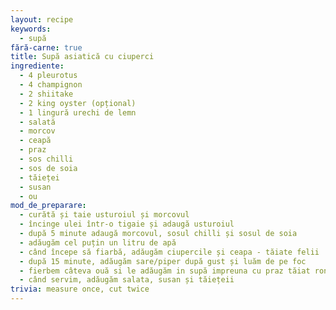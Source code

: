 ```yaml
---
layout: recipe
keywords:
  - supă
fără-carne: true
title: Supă asiatică cu ciuperci
ingrediente:
  - 4 pleurotus
  - 4 champignon
  - 2 shiitake
  - 2 king oyster (opțional)
  - 1 lingură urechi de lemn
  - salată
  - morcov
  - ceapă
  - praz
  - sos chilli
  - sos de soia
  - tăieței
  - susan
  - ou
mod_de_preparare:
  - curătă și taie usturoiul și morcovul
  - încinge ulei într-o tigaie și adaugă usturoiul
  - după 5 minute adaugă morcovul, sosul chilli și sosul de soia
  - adăugăm cel puțin un litru de apă
  - când începe să fiarbă, adăugăm ciupercile și ceapa - tăiate felii
  - după 15 minute, adăugăm sare/piper după gust și luăm de pe foc
  - fierbem câteva ouă si le adăugăm in supă impreuna cu praz tăiat rondele
  - când servim, adăugăm salata, susan și tăiețeii
trivia: measure once, cut twice
---
```

